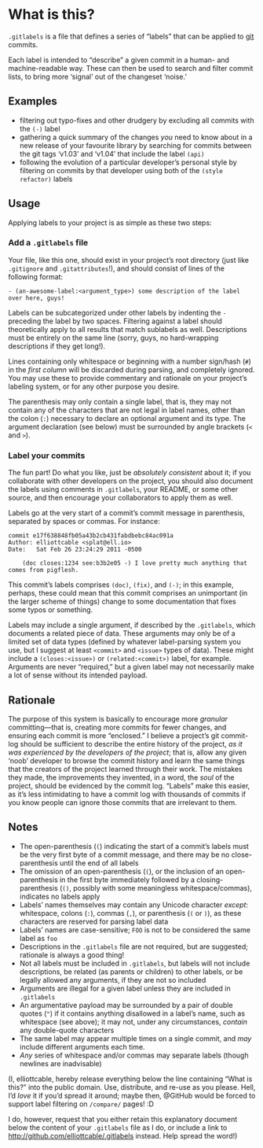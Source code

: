 What is this?
=============
`.gitlabels` is a file that defines a series of “labels” that can be applied to [git][] commits.

Each label is intended to “describe” a given commit in a human- and machine-readable way. These can then be used
to search and filter commit lists, to bring more ‘signal’ out of the changeset ‘noise.’

  [git]: <http://git-scm.com/> "Git: *Fast* version-control and source-code management system"

Examples
--------
- filtering out typo-fixes and other drudgery by excluding all commits with the `(-)` label
- gathering a quick summary of the changes *you* need to know about in a new release of your favourite library by
  searching for commits between the git tags ‘v1.03’ and ‘v1.04’ that include the label `(api)`
- following the evolution of a particular developer’s personal style by filtering on commits by that developer
  using both of the `(style refactor)` labels

Usage
-----
Applying labels to your project is as simple as these two steps:

### Add a `.gitlabels` file
Your file, like this one, should exist in your project’s root directory (just like `.gitignore` and
`.gitattributes`!), and should consist of lines of the following format:
    
    - (an-awesome-label:<argument_type>) some description of the label over here, guys!
    
Labels can be subcategorized under other labels by indenting the `-` preceding the label by two spaces. Filtering
against a label should theoretically apply to all results that match sublabels as well. Descriptions must be
entirely on the same line (sorry, guys, no hard-wrapping descriptions if they get long!).

Lines containing only whitespace or beginning with a number sign/hash (`#`) in the *first column* will be
discarded during parsing, and completely ignored. You may use these to provide commentary and rationale on your
project’s labeling system, or for any other purpose you desire.

The parenthesis may only contain a single label, that is, they may not contain any of the characters that are not
legal in label names, other than the colon (`:`) necessary to declare an optional argument and its type. The
argument declaration (see below) must be surrounded by angle brackets (`<` and `>`).

### Label your commits
The fun part! Do what you like, just be *absolutely consistent* about it; if you collaborate with other
developers on the project, you should also document the labels using comments in `.gitlabels`, your README, or
some other source, and then encourage your collaborators to apply them as well.

Labels go at the very start of a commit’s commit message in parenthesis, separated by spaces or commas. For
instance:
    
    commit e17f638848fb05a43b2cb431fabdbebc84ac091a
    Author: elliottcable <splat@ell.io>
    Date:   Sat Feb 26 23:24:29 2011 -0500
    
    	(doc closes:1234 see:b3b2e05 -) I love pretty much anything that comes from pigflesh.
    
This commit’s labels comprises `(doc)`, `(fix)`, and `(-)`; in this example, perhaps, these could mean that this
commit comprises an unimportant (in the larger scheme of things) change to some documentation that fixes some
typos or something.

Labels may include a single argument, if described by the `.gitlabels`, which documents a related piece of data.
These arguments may only be of a limited set of data types (defined by whatever label-parsing system you use, but
I suggest at least `<commit>` and `<issue>` types of data). These might include a `(closes:<issue>)` or
`(related:<commit>)` label, for example. Arguments are never “required,” but a given label may not necessarily
make a lot of sense without its intended payload.

Rationale
---------
The purpose of this system is basically to encourage more *granular* committing—that is, creating more commits
for fewer changes, and ensuring each commit is more “enclosed.” I believe a project’s git commit-log should be
sufficient to describe the entire history of the project, *as it was experienced by the developers of the
project*; that is, allow any given ‘noob’ developer to browse the commit history and learn the same things that
the creators of the project learned through their work. The mistakes they made, the improvements they invented,
in a word, the *soul* of the project, should be evidenced by the commit log. “Labels” make this easier, as it’s
less intimidating to have a commit log with thousands of commits if you know people can ignore those commits that
are irrelevant to them.

Notes
-----
- The open-parenthesis (`(`) indicating the start of a commit’s labels must be the very first byte of a commit
  message, and there may be no close-parenthesis until the end of all labels
- The omission of an open-parenthesis (`(`), or the inclusion of an open-parenthesis in the first byte
  immediately followed by a closing-parenthesis (`()`, possibly with some meaningless whitespace/commas),
  indicates no labels apply
- Labels’ names themselves may contain any Unicode character *except*: whitespace, colons (`:`), commas (`,`), or
  parenthesis (`(` or `)`), as these characters are reserved for parsing label data
- Labels’ names are case-sensitive; `FOO` is not to be considered the same label as `foo`
- Descriptions in the `.gitlabels` file are not required, but are suggested; rationale is always a good thing!
- Not all labels must be included in `.gitlabels`, but labels will not include descriptions, be related (as
  parents or children) to other labels, or be legally allowed any arguments, if they are not so included
- Arguments are illegal for a given label unless they are included in `.gitlabels`
- An argumentative payload may be surrounded by a pair of double quotes (`"`) if it contains anything
  disallowed in a label’s name, such as whitespace (see above); it may not, under any circumstances, *contain*
  any double-quote characters
- The same label may appear multiple times on a single commit, and *may* include different arguments each time.
- *Any* series of whitespace and/or commas may separate labels (though newlines are inadvisable)

(I, elliottcable, hereby release everything below the line containing “What is this?” into the public domain.
 Use, distribute, and re-use as you please. Hell, I’d *love* it if you’d spread it around; maybe then, @GitHub
 would be forced to support label filtering on `/compare/` pages! :D
 
 I do, however, request that you either retain this explanatory document below the content of your `.gitlabels`
 file as I do, or include a link to http://github.com/elliottcable/.gitlabels instead. Help spread the word!)
